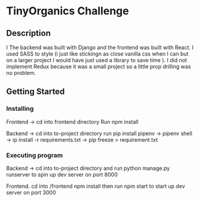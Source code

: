 # TinyOrganics Challenge


## Description
I The backend was built with Django and the frontend was built with React. I used SASS to style (i just like stickingn as close vanilla css when I can but on a larger project I would have just used a library to save time ). I did not implement Redux because it was a small project so a little prop drilling was no problem. 


## Getting Started

### Installing
Frontend -> cd into frontend directory Run npm install

Backend -> cd into to-project directory run pip install pipenv -> pipenv shell -> ip install -r requirements.txt -> pip freeze > requirement.txt


### Executing program
Backend -> cd into to-project directory and run python manage.py runserver to spin up dev server on port 8000

Frontend. cd into /frontend npm install then run npm start to start up dev server on port 3000
```


